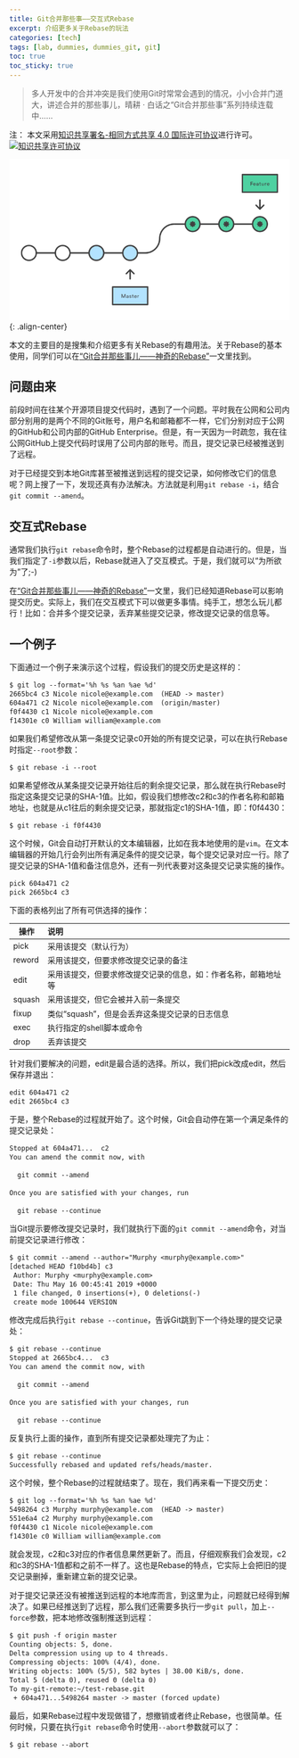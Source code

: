 ```yaml
---
title: Git合并那些事——交互式Rebase
excerpt: 介绍更多关于Rebase的玩法
categories: [tech]
tags: [lab, dummies, dummies_git, git]
toc: true
toc_sticky: true
---
```


> 多人开发中的合并冲突是我们使用Git时常常会遇到的情况，小小合并门道大，讲述合并的那些事儿，晴耕 · 白话之“Git合并那些事”系列​持续连载中……

注：
本文采用<a rel="license" href="http://creativecommons.org/licenses/by-sa/4.0/">知识共享署名-相同方式共享 4.0 国际许可协议</a>进行许可。<a rel="license" href="http://creativecommons.org/licenses/by-sa/4.0/"><img alt="知识共享许可协议" style="border-width:0" src="https://i.creativecommons.org/l/by-sa/4.0/80x15.png" /></a>

![](/assets/images/lab/git/rebase-2.png){: .align-center}

本文的主要目的是搜集和介绍更多有关Rebase的有趣用法。关于Rebase的基本使用，同学们可以在[“Git合并那些事儿——神奇的Rebase”](/tech/git-merge-stories-6)一文里找到。

## 问题由来

前段时间在往某个开源项目提交代码时，遇到了一个问题。平时我在公网和公司内部分别用的是两个不同的Git账号，用户名和邮箱都不一样，它们分别对应于公网的GitHub和公司内部的GitHub Enterprise。但是，有一天因为一时疏忽，我在往公网GitHub上提交代码时误用了公司内部的账号。而且，提交记录已经被推送到了远程。

对于已经提交到本地Git库甚至被推送到远程的提交记录，如何修改它们的信息呢？网上搜了一下，发现还真有办法解决。方法就是利用`git rebase -i`，结合`git commit --amend`。

## 交互式Rebase

通常我们执行`git rebase`命令时，整个Rebase的过程都是自动进行的。但是，当我们指定了`-i`参数以后，Rebase就进入了交互模式。于是，我们就可以“为所欲为”了;-) 

在[“Git合并那些事儿——神奇的Rebase”](/tech/git-merge-stories-6)一文里，我们已经知道Rebase可以影响提交历史。实际上，我们在交互模式下可以做更多事情。纯手工，想怎么玩儿都行！比如：合并多个提交记录，丢弃某些提交记录，修改提交记录的信息等。

## 一个例子

下面通过一个例子来演示这个过程，假设我们的提交历史是这样的：
```shell
$ git log --format='%h %s %an %ae %d'
2665bc4 c3 Nicole nicole@example.com  (HEAD -> master)
604a471 c2 Nicole nicole@example.com  (origin/master)
f0f4430 c1 Nicole nicole@example.com 
f14301e c0 William william@example.com 
```

如果我们希望修改从第一条提交记录c0开始的所有提交记录，可以在执行Rebase时指定`--root`参数：
```shell
$ git rebase -i --root
```

如果希望修改从某条提交记录开始往后的剩余提交记录，那么就在执行Rebase时指定这条提交记录的SHA-1值。比如，假设我们想修改c2和c3的作者名称和邮箱地址，也就是从c1往后的剩余提交记录，那就指定c1的SHA-1值，即：f0f4430：
```shell
$ git rebase -i f0f4430
```

这个时候，Git会自动打开默认的文本编辑器，比如在我本地使用的是`vim`。在文本编辑器的开始几行会列出所有满足条件的提交记录，每个提交记录对应一行。除了提交记录的SHA-1值和备注信息外，还有一列代表要对这条提交记录实施的操作。
```shell
pick 604a471 c2
pick 2665bc4 c3
```

下面的表格列出了所有可供选择的操作：

| 操作 	| 说明
| ---- 	|:----
| pick 	| 采用该提交（默认行为）
| reword| 采用该提交，但要求修改提交记录的备注
| edit	| 采用该提交，但要求修改提交记录的信息，如：作者名称，邮箱地址等
| squash| 采用该提交，但它会被并入前一条提交
| fixup	| 类似“squash”，但是会丢弃这条提交记录的日志信息
| exec	| 执行指定的shell脚本或命令
| drop	| 丢弃该提交

针对我们要解决的问题，edit是最合适的选择。所以，我们把pick改成edit，然后保存并退出：
```shell
edit 604a471 c2
edit 2665bc4 c3
```

于是，整个Rebase的过程就开始了。这个时候，Git会自动停在第一个满足条件的提交记录处：
```shell
Stopped at 604a471...  c2
You can amend the commit now, with

  git commit --amend 

Once you are satisfied with your changes, run

  git rebase --continue
```

当Git提示要修改提交记录时，我们就执行下面的`git commit --amend`命令，对当前提交记录进行修改：
```shell
$ git commit --amend --author="Murphy <murphy@example.com>"
[detached HEAD f10bd4b] c3
 Author: Murphy <murphy@example.com>
 Date: Thu May 16 00:45:41 2019 +0000
 1 file changed, 0 insertions(+), 0 deletions(-)
 create mode 100644 VERSION
```

修改完成后执行`git rebase --continue`，告诉Git跳到下一个待处理的提交记录处：
```shell
$ git rebase --continue
Stopped at 2665bc4...  c3
You can amend the commit now, with

  git commit --amend 

Once you are satisfied with your changes, run

  git rebase --continue
```

反复执行上面的操作，直到所有提交记录都处理完了为止：
```shell
$ git rebase --continue
Successfully rebased and updated refs/heads/master.
```

这个时候，整个Rebase的过程就结束了。现在，我们再来看一下提交历史：
```shell
$ git log --format='%h %s %an %ae %d'
5498264 c3 Murphy murphy@example.com  (HEAD -> master)
551e6a4 c2 Murphy murphy@example.com 
f0f4430 c1 Nicole nicole@example.com 
f14301e c0 William william@example.com
```

就会发现，c2和c3对应的作者信息果然更新了。而且，仔细观察我们会发现，c2和c3的SHA-1值都和之前不一样了。这也是Rebase的特点，它实际上会把旧的提交记录删掉，重新建立新的提交记录。

对于提交记录还没有被推送到远程的本地库而言，到这里为止，问题就已经得到解决了。如果已经推送到了远程，那么我们还需要多执行一步`git pull`，加上`--force`参数，把本地修改强制推送到远程：
```shell
$ git push -f origin master
Counting objects: 5, done.
Delta compression using up to 4 threads.
Compressing objects: 100% (4/4), done.
Writing objects: 100% (5/5), 582 bytes | 38.00 KiB/s, done.
Total 5 (delta 0), reused 0 (delta 0)
To my-git-remote:~/test-rebase.git
 + 604a471...5498264 master -> master (forced update)
```

最后，如果Rebase过程中发现做错了，想撤销或者终止Rebase，也很简单。任何时候，只要在执行`git rebase`命令时使用`--abort`参数就可以了：
```shell
$ git rebase --abort
```